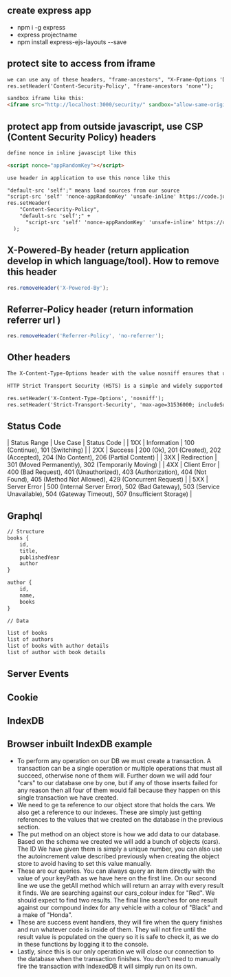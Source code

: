 ## create express app

- npm i -g express
- express projectname
- npm install express-ejs-layouts --save

## protect site to access from iframe

```html
we can use any of these headers, "frame-ancestors", "X-Frame-Options 'DENY'"
res.setHeader('Content-Security-Policy', "frame-ancestors 'none'");

sandbox iframe like this:
<iframe src="http://localhost:3000/security/" sandbox="allow-same-origin allow-scripts"></iframe>
```

## protect app from outside javascript, use CSP (Content Security Policy) headers

```html
define nonce in inline javascipt like this

<script nonce="appRandomKey"></script>

use header in application to use this nonce like this

"default-src 'self';" means load sources from our source
"script-src 'self' 'nonce-appRandomKey' 'unsafe-inline' https://code.jquery.com https://cdn.jsdelivr.net;" means script would be load having nonce is appRandomKey and from code.jquery.net and cdn.jsdeliver.net
res.setHeader(
    "Content-Security-Policy",
    "default-src 'self';" +
      "script-src 'self' 'nonce-appRandomKey' 'unsafe-inline' https://code.jquery.com https://cdn.jsdelivr.net;"
  );
```

## X-Powered-By header (return application develop in which language/tool). How to remove this header

```ts
res.removeHeader('X-Powered-By');
```

## Referrer-Policy header (return information referrer url )

```ts
res.removeHeader('Referrer-Policy', 'no-referrer');
```

## Other headers

```html
The X-Content-Type-Options header with the value nosniff ensures that user agents do not attempt to guess the format of the data being received. User Agents such as browsers, commonly attempt to guess what the resource type being requested is, through a process called MIME type sniffing.

HTTP Strict Transport Security (HSTS) is a simple and widely supported standard to protect visitors by ensuring that their browsers always connect to a website over HTTPS. HSTS exists to remove the need for the common, insecure practice of redirecting users from http:// to https:// URLs.

res.setHeader('X-Content-Type-Options', 'nosniff');
res.setHeader('Strict-Transport-Security', 'max-age=31536000; includeSubDomains; preload');

```

## Status Code

| Status Range | Use Case | Status Code |
| 1XX | Information    | 100 (Continue), 101 (Switching)   |
| 2XX | Success    | 200 (Ok), 201 (Created), 202 (Accepted), 204 (No Content), 206 (Partial Content)   | 
| 3XX | Redirection    | 301 (Moved Permanently), 302 (Temporarily Moving)  | 
| 4XX | Client Error    | 400 (Bad Request), 401 (Unauthorized), 403 (Authorization), 404 (Not Found), 405 (Method Not Allowed), 429 (Concurrent Request) |
| 5XX | Server Error    | 500 (Internal Server Error), 502 (Bad Gateway), 503 (Service Unavailable), 504 (Gateway Timeout), 507 (Insufficient Storage) |

## Graphql

```html
// Structure
books {
    id,
    title,
    publishedYear
    author
}

author {
    id,
    name,
    books
}

// Data 

list of books
list of authors
list of books with author details
list of author with book details
```

## Server Events

## Cookie

## IndexDB

## Browser inbuilt IndexDB example

- To perform any operation on our DB we must create a transaction. A transaction can be a single operation or multiple operations that must all succeed, otherwise none of them will. Further down we will add four "cars" to our database one by one, but if any of those inserts failed for any reason then all four of them would fail because they happen on this single transaction we have created.
- We need to ge ta reference to our object store that holds the cars. We also get a reference to our indexes. These are simply just getting references to the values that we created on the database in the previous section.
- The put method on an object store is how we add data to our database. Based on the schema we created we will add a bunch of objects (cars). The ID We have given them is simply a unique number, you can also use the autoincrement value described previously when creating the object store to avoid having to set this value manually.
- These are our queries. You can always query an item directly with the value of your keyPath as we have here on the first line. On our second line we use the getAll method which will return an array with every result it finds. We are searching against our cars_colour index for "Red". We should expect to find two results. The final line searches for one result against our compound index for any vehicle with a colour of "Black" and a make of "Honda".
- These are success event handlers, they will fire when the query finishes and run whatever code is inside of them. They will not fire until the result value is populated on the query so it is safe to check it, as we do in these functions by logging it to the console.
- Lastly, since this is our only operation we will close our connection to the database when the transaction finishes. You don't need to manually fire the transaction with IndexedDB it will simply run on its own.